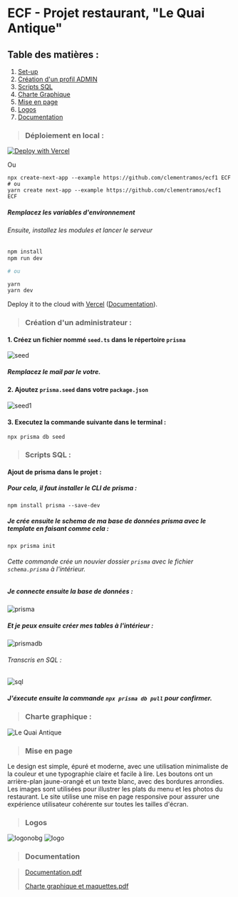 # ECF - Projet restaurant, "Le Quai Antique"
## Table des matières : 
1. [Set-up](#setup)
2. [Création d'un profil ADMIN](#admin)
3. [Scripts SQL](#sql)
4. [Charte Graphique](#charte)
5. [Mise en page](#page)
6. [Logos](#logos)
7. [Documentation](#documentation)

<a name="setup"></a>
> ### Déploiement en local :

[![Deploy with Vercel](https://vercel.com/button)](https://vercel.com/new/clone?repository-url=https://github.com/clementramos/ecf1)

Ou

```
npx create-next-app --example https://github.com/clementramos/ecf1 ECF
# ou
yarn create next-app --example https://github.com/clementramos/ecf1 ECF
```
##### Remplacez les variables d'environnement

###### Ensuite, installez les modules et lancer le serveur

```bash
npm install
npm run dev

# ou

yarn
yarn dev
```

Deploy it to the cloud with [Vercel](https://vercel.com/new?utm_source=github&utm_medium=readme&utm_campaign=edge-middleware-eap) ([Documentation](https://nextjs.org/docs/deployment)).

<a name="admin"></a>
> ### Création d'un administrateur :

#### 1. Créez un fichier nommé `seed.ts` dans le répertoire `prisma`
![seed](https://user-images.githubusercontent.com/81080837/225086373-7d65c95b-998d-4759-acf6-70dd7bb7f95f.png)
##### Remplacez le mail par le votre.
#### 2. Ajoutez `prisma.seed` dans votre `package.json`
![seed1](https://user-images.githubusercontent.com/81080837/225086673-ff5a3c8a-2500-4f8e-ba22-b6b029dfae60.png)
#### 3. Executez la commande suivante dans le terminal :
`npx prisma db seed`

<a name="sql"></a>
> ### Scripts SQL :
#### Ajout de prisma dans le projet :
##### Pour cela, il faut installer le CLI de prisma :
`npm install prisma --save-dev`
##### Je crée ensuite le schema de ma base de données prisma avec le template en faisant comme cela :
`npx prisma init`
###### Cette commande crée un nouvier dossier `prisma` avec le fichier `schema.prisma` à l'intérieur.
##### Je connecte ensuite la base de données :
![prisma](https://user-images.githubusercontent.com/81080837/225087682-d0298202-a433-4045-81e5-c45c6ac5196b.png)

##### Et je peux ensuite créer mes tables à l'intérieur :
![prismadb](https://user-images.githubusercontent.com/81080837/225088105-940954c4-95a3-411f-ba4e-683c4a55f850.png)

###### Transcris en SQL :
![sql](https://user-images.githubusercontent.com/81080837/225883001-c5734271-99cb-4f06-a3b8-674f65a3e57c.png)

##### J'éxecute ensuite la commande `npx prisma db pull` pour confirmer.

<a name="charte"></a>
> ### Charte graphique :
![Le Quai Antique](https://user-images.githubusercontent.com/81080837/225022197-e1e736ab-7a6f-4866-9f01-5a44f58f3ee9.png)

<a name="page"></a>
> ### Mise en page

Le design est simple, épuré et moderne, avec une utilisation minimaliste de la couleur et une typographie claire et facile à lire.
Les boutons ont un arrière-plan jaune-orangé et un texte blanc, avec des bordures arrondies.
Les images sont utilisées pour illustrer les plats du menu et les photos du restaurant.
Le site utilise une mise en page responsive pour assurer une expérience utilisateur cohérente sur toutes les tailles d'écran.

<a name="logos"></a>
> ### Logos
![logonobg](https://user-images.githubusercontent.com/81080837/225088883-3296fb0e-9425-43f2-9bec-5ee561c49be8.png)
![logo](https://user-images.githubusercontent.com/81080837/225088963-d48d7923-aa4f-491f-ac4d-870f9504d6a1.png)

<a name="documentation"></a>
> ### Documentation

> [Documentation.pdf](https://github.com/clementramos/ecf1/files/11000711/documentation_technique_ramos.pdf)
> 
> [Charte graphique et maquettes.pdf](https://github.com/clementramos/ecf1/files/10972199/charte_graphique_ramos.pdf)
